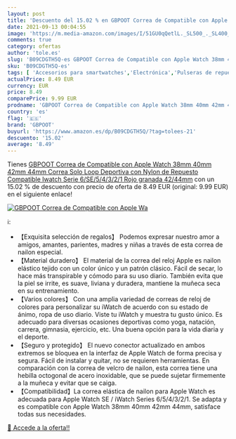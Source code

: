 ```yaml
---
layout: post
title: 'Descuento del 15.02 % en GBPOOT Correa de Compatible con Apple Wa'
date: 2021-09-13 00:04:55
image: 'https://m.media-amazon.com/images/I/51GU0qQetlL._SL500_._SL400_.jpg'
comments: true
category: ofertas
author: 'tole.es'
slug: 'B09CDGTH5Q-es GBPOOT Correa de Compatible con Apple Watch 38mm 40mm 42mm...'
sku: 'B09CDGTH5Q-es'
tags: [ 'Accesorios para smartwatches','Electrónica','Pulseras de repuesto para smartwatches','Tecnología para vestir','apple','gbpoot', ]
actualPrice: 8.49 EUR
currency: EUR
price: 8.49
comparePrice: 9.99 EUR
prodname: 'GBPOOT Correa de Compatible con Apple Watch 38mm 40mm 42mm 44mm Correa Solo Loop Deportiva con Nylon de Repuesto Compatible Iwatch Serie 6/SE/5/4/3/2/1 Rojo granada 42/44mm'
country: 'es'
flag: '🇪🇸'
brand: 'GBPOOT'
buyurl: 'https://www.amazon.es/dp/B09CDGTH5Q/?tag=tolees-21'
descuento: '15.02'
average: '8.49'
---
```


Tienes [GBPOOT Correa de Compatible con Apple Watch 38mm 40mm 42mm 44mm Correa Solo Loop Deportiva con Nylon de Repuesto Compatible Iwatch Serie 6/SE/5/4/3/2/1 Rojo granada 42/44mm](https://www.amazon.es/dp/B09CDGTH5Q/?tag=tolees-21) con un 15.02 % de descuento con precio de oferta de 8.49 EUR (original: 9.99 EUR) en el siguiente enlace!

[![GBPOOT Correa de Compatible con Apple Wa](https://m.media-amazon.com/images/I/51GU0qQetlL._SL500_._SL400_.jpg)](https://www.amazon.es/dp/B09CDGTH5Q/?tag=tolees-21)

ℹ️:

- 【Exquisita selección de regalos】 Podemos expresar nuestro amor a amigos, amantes, parientes, madres y niñas a través de esta correa de nailon especial.
- 【Material duradero】 El material de la correa del reloj Apple es nailon elástico tejido con un color único y un patrón clásico. Fácil de secar, lo hace más transpirable y cómodo para su uso diario. También evita que la piel se irrite, es suave, liviana y duradera, mantiene la muñeca seca en su entrenamiento.
- 【Varios colores】 Con una amplia variedad de correas de reloj de colores para personalizar su iWatch de acuerdo con su estado de ánimo, ropa de uso diario. Viste tu iWatch y muestra tu gusto único. Es adecuado para diversas ocasiones deportivas como yoga, natación, carrera, gimnasia, ejercicio, etc. Una buena opción para la vida diaria y el deporte.
- 【Seguro y protegido】 El nuevo conector actualizado en ambos extremos se bloquea en la interfaz de Apple Watch de forma precisa y segura. Fácil de instalar y quitar, no se requieren herramientas. En comparación con la correa de velcro de nailon, esta correa tiene una hebilla octogonal de acero inoxidable, que se puede sujetar firmemente a la muñeca y evitar que se caiga.
- 【Compatibilidad】La correa elástica de nailon para Apple Watch es adecuada para Apple Watch SE / iWatch Series 6/5/4/3/2/1. Se adapta y es compatible con Apple Watch 38mm 40mm 42mm 44mm, satisface todas sus necesidades.

[🛒 Accede a la oferta!!](https://www.amazon.es/dp/B09CDGTH5Q/?tag=tolees-21)
